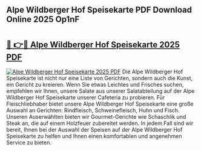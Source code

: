 ## Alpe Wildberger Hof Speisekarte PDF Download Online 2025 Op1nF

# <h2><a href="http://gcbcjc3.nevu.top/?p=Alpe+Wildberger+Hof+Speisekarte">🔗 👉🔴 Alpe Wildberger Hof Speisekarte 2025 PDF</a></h2>

[![Alpe Wildberger Hof Speisekarte 2025 PDF](https://i.imgur.com/dBaPXMq.png)](http://gcbcjc3.nevu.top/?p=Alpe+Wildberger+Hof+Speisekarte)
Die Alpe Wildberger Hof Speisekarte ist nicht nur eine Liste von Gerichten, sondern auch die Kunst, ein Gericht zu kreieren. Wenn Sie etwas Leichtes und Frisches suchen, empfehlen wir Ihnen, unsere Salate aus unserer Salatabteilung auf der Alpe Wildberger Hof Speisekarte unserer Cafeteria zu probieren. Für Fleischliebhaber bietet unsere Alpe Wildberger Hof Speisekarte eine große Auswahl an Gerichten: Rindfleisch, Schweinefleisch, Huhn und Fisch. Unseren Auserwählten bieten wir Gourmet-Gerichte wie Schaschlik und Steak an, die auf einem Holzfeuer zubereitet werden. In jedem Fall sind wir bereit, Ihnen bei der Auswahl der Speisen auf der Alpe Wildberger Hof Speisekarte zu helfen und Ihnen einen komfortablen und angenehmen Service zu bieten.
